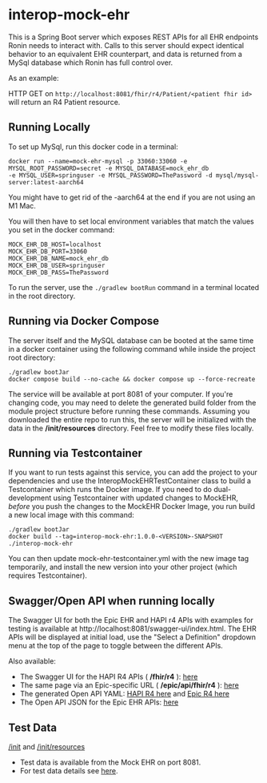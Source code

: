 # interop-mock-ehr

This is a Spring Boot server which exposes REST APIs for all EHR endpoints
Ronin needs to interact with. Calls to this server should expect identical behavior
to an equivalent EHR counterpart, and data is returned from a MySql database
which Ronin has full control over.

As an example:

HTTP GET on `http://localhost:8081/fhir/r4/Patient/<patient fhir id>` will return an 
R4 Patient resource.


## Running Locally

To set up MySql, run this docker code in a terminal:

```
docker run --name=mock-ehr-mysql -p 33060:33060 -e MYSQL_ROOT_PASSWORD=secret -e MYSQL_DATABASE=mock_ehr_db 
-e MYSQL_USER=springuser -e MYSQL_PASSWORD=ThePassword -d mysql/mysql-server:latest-aarch64
```
You might have to get rid of the -aarch64 at the end if you are not using an M1 Mac.

You will then have to set local environment variables that match the values you set in the docker command:
```
MOCK_EHR_DB_HOST=localhost
MOCK_EHR_DB_PORT=33060
MOCK_EHR_DB_NAME=mock_ehr_db
MOCK_EHR_DB_USER=springuser
MOCK_EHR_DB_PASS=ThePassword
```
To run the server, use the `./gradlew bootRun` command in a terminal located in the root directory.

## Running via Docker Compose

The server itself and the MySQL database can be booted at the same time in a docker container 
using the following command while inside the project root directory:
```
./gradlew bootJar
docker compose build --no-cache && docker compose up --force-recreate
```
The service will be available at port 8081 of your computer. If you're changing code, you may need to delete the generated
build folder from the module project structure before running these commands. Assuming you downloaded the entire repo to run this, the
server will be initialized with the data in the __/init/resources__ directory. Feel free to modify these files locally.

## Running via Testcontainer

If you want to run tests against this service, you can add the project to your dependencies 
and use the InteropMockEHRTestContainer class to build a Testcontainer which runs the Docker image.
If you need to do dual-development using Testcontainer with updated changes to MockEHR, _before_ you push 
the changes to the MockEHR Docker Image, you run build a new local image with this command:
```
./gradlew bootJar
docker build --tag=interop-mock-ehr:1.0.0-<VERSION>-SNAPSHOT ./interop-mock-ehr
```
You can then update mock-ehr-testcontainer.yml with the new image tag temporarily, and install the
new version into your other project (which requires Testcontainer).

## Swagger/Open API when running locally
The Swagger UI for both the Epic EHR and HAPI r4 APIs with examples for testing is available at 
http://localhost:8081/swagger-ui/index.html. The EHR APIs will be displayed at initial load, use 
the "Select a Definition" dropdown menu at the top of the page to toggle between the different APIs.

Also available:
- The Swagger UI for the HAPI R4 APIs (  __/fhir/r4__ ): [here](http://localhost:8081/fhir/r4/swagger-ui/index.html)
- The same page via an Epic-specific URL ( __/epic/api/fhir/r4__ ): [here](http://localhost:8081/epic/api/FHIR/R4/swagger-ui/index.html)
- The generated Open API YAML: [HAPI R4 here](http://localhost:8081/fhir/r4/api-docs) and [Epic R4 here](http://localhost:8081/epic/api/FHIR/R4/api-docs)
- The Open API JSON for the Epic EHR APIs: [here](http://localhost:8081/v3/api-docs/)

## Test Data

[/init](init) and [/init/resources](/init/resources)
- Test data is available from the Mock EHR on port 8081.
- For test data details see [here](https://github.com/projectronin/interop-mock-ehr/blob/master/init/README.md).
